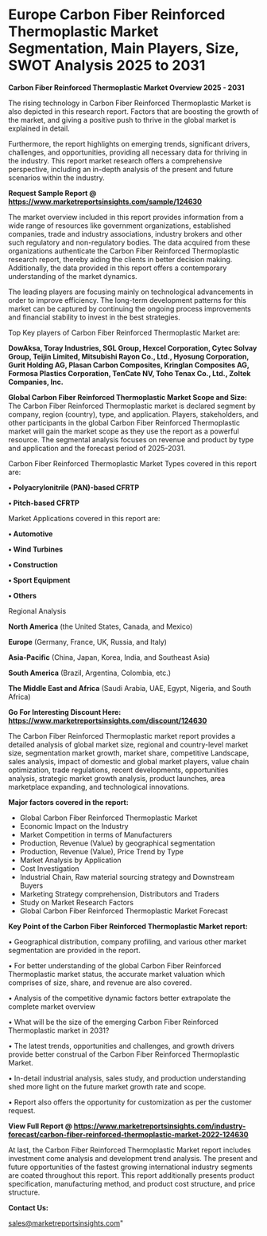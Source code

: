# Europe Carbon Fiber Reinforced Thermoplastic Market Segmentation, Main Players, Size, SWOT Analysis 2025 to 2031

<Strong> Carbon Fiber Reinforced Thermoplastic Market Overview 2025 - 2031</strong>

The rising technology in Carbon Fiber Reinforced Thermoplastic Market is also depicted in this research report. Factors that are boosting the growth of the market, and giving a positive push to thrive in the global market is explained in detail.

Furthermore, the report highlights on emerging trends, significant drivers, challenges, and opportunities, providing all necessary data for thriving in the industry. This report market research offers a comprehensive perspective, including an in-depth analysis of the present and future scenarios within the industry.

<strong>Request Sample Report @ <a href=https://www.marketreportsinsights.com/sample/124630>https://www.marketreportsinsights.com/sample/124630</a></strong>

The market overview included in this report provides information from a wide range of resources like government organizations, established companies, trade and industry associations, industry brokers and other such regulatory and non-regulatory bodies. The data acquired from these organizations authenticate the Carbon Fiber Reinforced Thermoplastic research report, thereby aiding the clients in better decision making. Additionally, the data provided in this report offers a contemporary understanding of the market dynamics.

The leading players are focusing mainly on technological advancements in order to improve efficiency. The long-term development patterns for this market can be captured by continuing the ongoing process improvements and financial stability to invest in the best strategies.

Top Key players of Carbon Fiber Reinforced Thermoplastic Market are:

<strong>DowAksa, Toray Industries, SGL Group, Hexcel Corporation, Cytec Solvay Group, Teijin Limited, Mitsubishi Rayon Co., Ltd., Hyosung Corporation, Gurit Holding AG, Plasan Carbon Composites, Kringlan Composites AG, Formosa Plastics Corporation, TenCate NV, Toho Tenax Co., Ltd., Zoltek Companies, Inc.</strong>

<strong><b>Global Carbon Fiber Reinforced Thermoplastic Market Scope and Size:</b></strong>
The Carbon Fiber Reinforced Thermoplastic market is declared segment by company, region (country), type, and application. Players, stakeholders, and other participants in the global Carbon Fiber Reinforced Thermoplastic market will gain the market scope as they use the report as a powerful resource. The segmental analysis focuses on revenue and product by type and application and the forecast period of 2025-2031.

Carbon Fiber Reinforced Thermoplastic Market Types covered in this report are:

<strong>• Polyacrylonitrile (PAN)-based CFRTP

• Pitch-based CFRTP</strong>

Market Applications covered in this report are:

<strong>• Automotive

• Wind Turbines

• Construction

• Sport Equipment

• Others</strong> 

Regional Analysis

<strong>North America</strong> (the United States, Canada, and Mexico)

<strong>Europe</strong> (Germany, France, UK, Russia, and Italy)

<strong>Asia-Pacific</strong> (China, Japan, Korea, India, and Southeast Asia)

<strong>South America</strong> (Brazil, Argentina, Colombia, etc.)

<strong>The Middle East and Africa</strong> (Saudi Arabia, UAE, Egypt, Nigeria, and South Africa)

<strong>Go For Interesting Discount Here: <a href=https://www.marketreportsinsights.com/discount/124630>https://www.marketreportsinsights.com/discount/124630</a></strong>

The Carbon Fiber Reinforced Thermoplastic market report provides a detailed analysis of global market size, regional and country-level market size, segmentation market growth, market share, competitive Landscape, sales analysis, impact of domestic and global market players, value chain optimization, trade regulations, recent developments, opportunities analysis, strategic market growth analysis, product launches, area marketplace expanding, and technological innovations.

<strong><b>Major factors covered in the report:</b></strong>
<ul>
  <li>Global Carbon Fiber Reinforced Thermoplastic Market </li>
  <li>Economic Impact on the Industry</li>
  <li>Market Competition in terms of Manufacturers</li>
  <li>Production, Revenue (Value) by geographical segmentation</li>
  <li>Production, Revenue (Value), Price Trend by Type</li>
  <li>Market Analysis by Application</li>
  <li>Cost Investigation</li>
  <li>Industrial Chain, Raw material sourcing strategy and Downstream Buyers</li>
  <li>Marketing Strategy comprehension, Distributors and Traders</li>
  <li>Study on Market Research Factors</li>
  <li>Global Carbon Fiber Reinforced Thermoplastic Market Forecast</li>
</ul>

<strong><b>Key Point of the Carbon Fiber Reinforced Thermoplastic Market report:</b></strong>

• Geographical distribution, company profiling, and various other market segmentation are provided in the report.

• For better understanding of the global Carbon Fiber Reinforced Thermoplastic market status, the accurate market valuation which comprises of size, share, and revenue are also covered.

• Analysis of the competitive dynamic factors better extrapolate the complete market overview

• What will be the size of the emerging Carbon Fiber Reinforced Thermoplastic market in 2031?

• The latest trends, opportunities and challenges, and growth drivers provide better construal of the Carbon Fiber Reinforced Thermoplastic Market.

• In-detail industrial analysis, sales study, and production understanding shed more light on the future market growth rate and scope.

• Report also offers the opportunity for customization as per the customer request.

<strong><b>View Full Report @ <a href=https://www.marketreportsinsights.com/industry-forecast/carbon-fiber-reinforced-thermoplastic-market-2022-124630>https://www.marketreportsinsights.com/industry-forecast/carbon-fiber-reinforced-thermoplastic-market-2022-124630</a></b></strong>


At last, the Carbon Fiber Reinforced Thermoplastic Market report includes investment come analysis and development trend analysis. The present and future opportunities of the fastest growing international industry segments are coated throughout this report. This report additionally presents product specification, manufacturing method, and product cost structure, and price structure.

<strong>Contact Us:</strong>

sales@marketreportsinsights.com"
